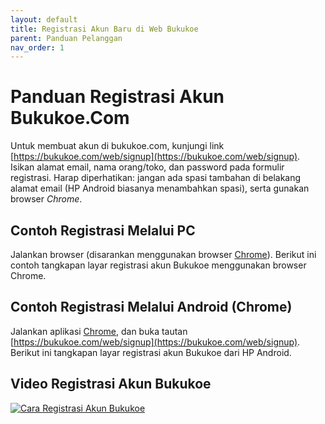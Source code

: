 ```yaml
---
layout: default
title: Registrasi Akun Baru di Web Bukukoe
parent: Panduan Pelanggan 
nav_order: 1
---
```

# Panduan Registrasi Akun Bukukoe.Com
Untuk membuat akun di bukukoe.com, kunjungi link [https://bukukoe.com/web/signup](https://bukukoe.com/web/signup). Isikan alamat email, nama orang/toko, dan password pada formulir registrasi. Harap diperhatikan: jangan ada spasi tambahan di belakang alamat email (HP Android biasanya menambahkan spasi), serta gunakan browser *Chrome*.

## Contoh Registrasi Melalui PC
Jalankan browser (disarankan menggunakan browser [Chrome](https://www.google.com/chrome/)). Berikut ini contoh tangkapan layar registrasi akun Bukukoe menggunakan browser Chrome.

## Contoh Registrasi Melalui Android (Chrome)
Jalankan aplikasi [Chrome](https://play.google.com/store/apps/details?id=com.android.chrome&hl=en), dan buka tautan [https://bukukoe.com/web/signup](https://bukukoe.com/web/signup). Berikut ini tangkapan layar registrasi akun Bukukoe dari HP Android.

## Video Registrasi Akun Bukukoe
[![Cara Registrasi Akun Bukukoe](https://img.youtube.com/vi/Es6URnWdNWU/0.jpg)](https://www.youtube.com/watch?v=Es6URnWdNWU)
